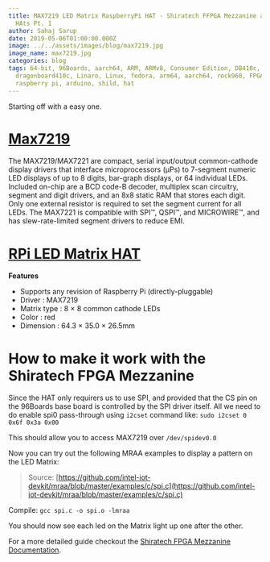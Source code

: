 ```yaml
---
title: MAX7219 LED Matrix RaspberryPi HAT - Shiratech FFPGA Mezzanine and RPi
  HAts Pt. 1
author: Sahaj Sarup
date: 2019-05-06T01:00:00.000Z
image: ../../assets/images/blog/max7219.jpg
image_name: max7219.jpg
categories: blog
tags: 64-bit, 96Boards, aarch64, ARM, ARMv8, Consumer Edition, DB410c,
  dragonboard410c, Linaro, Linux, fedora, arm64, aarch64, rock960, FPGA,
  raspberry pi, arduino, shild, hat
---
```


Starting off with a easy one.

# [Max7219](https://www.maximintegrated.com/en/products/power/display-power-control/MAX7219.html)
The MAX7219/MAX7221 are compact, serial input/output common-cathode display drivers that interface microprocessors (µPs) to 7-segment numeric LED displays of up to 8 digits, bar-graph displays, or 64 individual LEDs. Included on-chip are a BCD code-B decoder, multiplex scan circuitry, segment and digit drivers, and an 8x8 static RAM that stores each digit. Only one external resistor is required to set the segment current for all LEDs. The MAX7221 is compatible with SPI™, QSPI™, and MICROWIRE™, and has slew-rate-limited segment drivers to reduce EMI.

# [RPi LED Matrix HAT](https://www.crazypi.com/RPI-LED-MATRIX)
**Features**
- Supports any revision of Raspberry Pi (directly-pluggable)
- Driver : MAX7219
- Matrix type : 8 × 8 common cathode LEDs
- Color : red
- Dimension : 64.3 × 35.0 × 26.5mm

# How to make it work with the Shiratech FPGA Mezzanine

Since the HAT only requirers us to use SPI, and provided that the CS pin on the 96Boards base board is controlled by the SPI driver itself.
All we need to do enable spi0 pass-through using `i2cset` command like: `sudo i2cset 0 0x6f 0x3a 0x00`

This should allow you to access MAX7219 over `/dev/spidev0.0`

Now you can try out the following MRAA examples to display a pattern on the LED Matrix:
> Source: [https://github.com/intel-iot-devkit/mraa/blob/master/examples/c/spi.c](https://github.com/intel-iot-devkit/mraa/blob/master/examples/c/spi.c)

Compile: `gcc spi.c -o spi.o -lmraa`

You should now see each led on the Matrix light up one after the other.

For a more detailed guide checkout the [Shiratech FPGA Mezzanine Documentation](https://www.96boards.org/documentation/mezzanine/shiratech-fpga/guides/).

